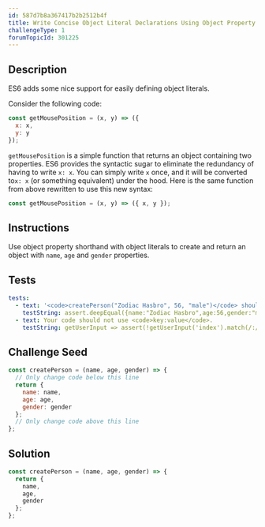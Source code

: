 ```yaml
---
id: 587d7b8a367417b2b2512b4f
title: Write Concise Object Literal Declarations Using Object Property Shorthand
challengeType: 1
forumTopicId: 301225
---
```


## Description

<section id='description'>

ES6 adds some nice support for easily defining object literals.

Consider the following code:

```js
const getMousePosition = (x, y) => ({
  x: x,
  y: y
});
```

`getMousePosition` is a simple function that returns an object containing two properties. ES6 provides the syntactic sugar to eliminate the redundancy of having to write `x: x`. You can simply write `x` once, and it will be converted to`x: x` (or something equivalent) under the hood. Here is the same function from above rewritten to use this new syntax:

```js
const getMousePosition = (x, y) => ({ x, y });
```

</section>

## Instructions

<section id='instructions'>

Use object property shorthand with object literals to create and return an object with `name`, `age` and `gender` properties.

</section>

## Tests

<section id='tests'>

```yml
tests:
  - text: '<code>createPerson("Zodiac Hasbro", 56, "male")</code> should return <code>{name: "Zodiac Hasbro", age: 56, gender: "male"}</code>.'
    testString: assert.deepEqual({name:"Zodiac Hasbro",age:56,gender:"male"}, createPerson("Zodiac Hasbro", 56, "male"));
  - text: Your code should not use <code>key:value</code>.
    testString: getUserInput => assert(!getUserInput('index').match(/:/g));

```

</section>

## Challenge Seed

<section id='challengeSeed'>

<div id='js-seed'>

```js
const createPerson = (name, age, gender) => {
  // Only change code below this line
  return {
    name: name,
    age: age,
    gender: gender
  };
  // Only change code above this line
};
```

</div>

</section>

## Solution

<section id='solution'>

```js
const createPerson = (name, age, gender) => {
  return {
    name,
    age,
    gender
  };
};
```

</section>

